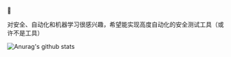 :eyes:

对安全、自动化和机器学习很感兴趣，希望能实现高度自动化的安全测试工具（或许不是工具）

![Anurag's github stats](https://github-readme-stats.vercel.app/api?username=boringboys&show_icons=true&include_all_commits=true&theme=buefy&hide_border=true)
